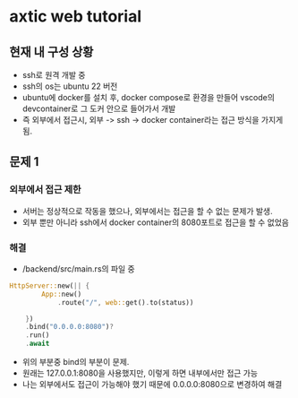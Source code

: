 # axtic web tutorial
## 현재 내 구성 상황
- ssh로 원격 개발 중
- ssh의 os는 ubuntu 22 버전
- ubuntu에 docker를 설치 후, docker compose로 환경을 만들어 vscode의 devcontainer로 그 도커 안으로 들어가서 개발
- 즉 외부에서 접근시, 외부 -> ssh -> docker container라는 접근 방식을 가지게 됨.
## 문제 1
### 외부에서 접근 제한
- 서버는 정상적으로 작동을 했으나, 외부에서는 접근을 할 수 없는 문제가 발생.
- 외부 뿐만 아니라 ssh에서 docker container의 8080포트로 접근을 할 수 없었음
### 해결
- /backend/src/main.rs의 파일 중
```rust
HttpServer::new(|| {
        App::new()
            .route("/", web::get().to(status))

    })
    .bind("0.0.0.0:8080")?
    .run()
    .await
```
- 위의 부분중 bind의 부분이 문제.
- 원래는 127.0.0.1:8080을 사용했지만, 이렇게 하면 내부에서만 접근 가능
- 나는 외부에서도 접근이 가능해야 했기 때문에 0.0.0.0:8080으로 변경하여 해결